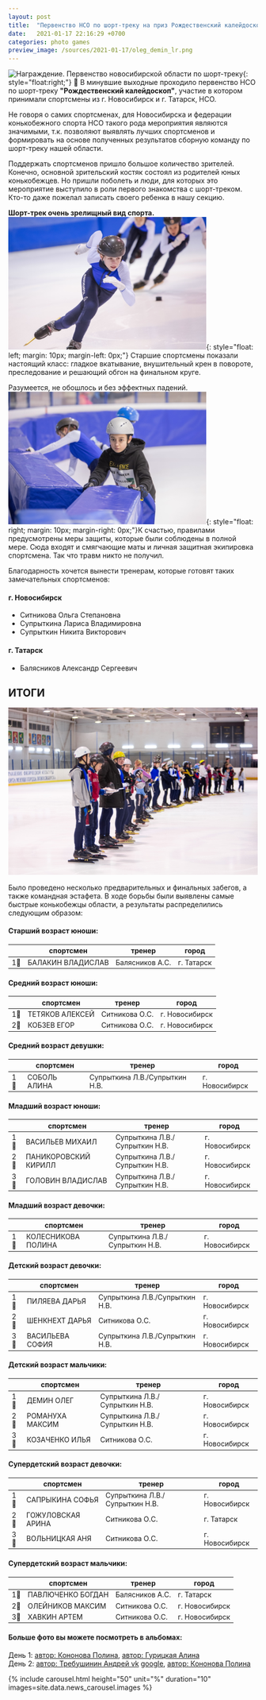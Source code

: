 ```yaml
---
layout: post
title:  "Первенство НСО по шорт-треку на приз Рождественский калейдоскоп. Итоги"
date:   2021-01-17 22:16:29 +0700
categories: photo games
preview_image: /sources/2021-01-17/oleg_demin_lr.png
---
```


![Награждение. Первенство новосибирской области по шорт-треку]({{page.preview_image}}){: style="float:right;"}
:1st_place_medal:
В минувшие выходные проходило первенство НСО по шорт-треку **"Рождественский калейдоскоп"**, 
участие в котором принимали спортсмены из г. Новосибирск и г. Татарск, НСО.

Не говоря о самих спортсменах, для Новосибирска и федерации конькобежного спорта НСО такого рода мероприятия 
являются значимыми, т.к. позволяют выявлять лучших спортсменов и формировать на основе полученных результатов 
сборную команду по шорт-треку нашей области.

Поддержать спортсменов пришло большое количество зрителей. Конечно, основной зрительский костяк состоял из родителей
юных конькобежцев. Но пришли поболеть и люди, для которых это мероприятие выступило в роли первого знакомства с шорт-треком.
Кто-то даже пожелал записать своего ребенка в нашу секцию. 

**Шорт-трек очень зрелищный вид спорта.**
![девочка на дистанции шорт-трек](/sources/2021-01-17/zrelishe_lr.png){: style="float: left; margin: 10px; margin-left: 0px;"}
Старшие спортсмены показали настоящий класс: гладкое вкатывание, внушительный крен в повороте, преследование и решающий обгон на финальном круге. 
<div style="clear: both;"></div>


Разумеется, не обошлось и без эффектных падений. 
![защитные маты шорт-трек](/sources/2021-01-17/mat_lr.png){: style="float: right; margin: 10px; margin-right: 0px;"}К счастью, правилами предусмотрены меры защиты, которые были соблюдены в полной мере. 
Сюда входят и смягчающие маты и личная защитная экипировка спортсмена. Так что травм никто не получил.
<div style="clear: both;"></div>

Благодарность хочется вынести тренерам, которые готовят таких замечательных спортсменов:

#### г. Новосибирск
- Ситникова Ольга Степановна
- Супрыткина Лариса Владимировна
- Супрыткин Никита Викторович
  
#### г. Татарск
- Балясников Александр Сергеевич 

## ИТОГИ
![парад награждения на первенстве НСО по шорт-треку рождественский калейдоскоп 2021](/sources/2021-01-17/parad_lr.png)

Было проведено несколько предварительных и финальных забегов, а также командная эстафета.
В ходе борьбы были выявлены самые быстрые конькобежцы области, а результаты распределились следующим образом:
<div style="clear: both;"></div>

#### Старший возраст юноши:

| |спортсмен |тренер| город|
|------|----------|----|------|
|1🥇		| БАЛАКИН ВЛАДИСЛАВ	| Балясников А.С.	| г. Татарск		|

#### Средний возраст юноши:  

| |спортсмен |тренер| город|
|------|----------|----|------|
|1🥇| ТЕТЯКОВ АЛЕКСЕЙ | Ситникова О.С.|г. Новосибирск|  
|2🥈| КОБЗЕВ ЕГОР |Ситникова О.С.|г. Новосибирск  |

#### Средний возраст девушки:  

| |спортсмен |тренер| город|
|------|----------|----|------|
|1🥇| СОБОЛЬ АЛИНА| Супрыткина Л.В./Супрыткин Н.В.|г. Новосибирск|  

#### Младший возраст юноши:  

| |спортсмен |тренер| город|
|------|----------|----|------|
|1🥇| ВАСИЛЬЕВ МИХАИЛ |Супрыткина Л.В./Супрыткин Н.В.|г. Новосибирск| 
|2🥈| ПАНИКОРОВСКИЙ КИРИЛЛ| Супрыткина Л.В./Супрыткин Н.В.|г. Новосибирск|  
|3🥉| ГОЛОВИН ВЛАДИСЛАВ| Супрыткина Л.В./Супрыткин Н.В.|г. Новосибирск|  

#### Младший возраст девочки:  

| |спортсмен |тренер| город|
|------|----------|----|------|
|1🥇| КОЛЕСНИКОВА ПОЛИНА |Супрыткина Л.В./Супрыткин Н.В.|г. Новосибирск| 

#### Детский возраст девочки:  

| |спортсмен |тренер| город|
|------|----------|----|------|
|1🥇| ПИЛЯЕВА ДАРЬЯ| Супрыткина Л.В./Супрыткин Н.В.|г. Новосибирск|  
|2🥈| ШЕНКНЕХТ ДАРЬЯ| Ситникова О.С.|г. Новосибирск|  
|3🥉| ВАСИЛЬЕВА СОФИЯ| Супрыткина Л.В./Супрыткин Н.В.|г. Новосибирск|  

#### Детский возраст мальчики:  

| |спортсмен |тренер| город|
|------|----------|----|------|
|1🥇| ДЕМИН ОЛЕГ| Супрыткина Л.В./Супрыткин Н.В.|г. Новосибирск|  
|2🥈| РОМАНУХА МАКСИМ| Супрыткина Л.В./Супрыткин Н.В.|г. Новосибирск|  
|3🥉| КОЗАЧЕНКО ИЛЬЯ| Ситникова О.С.|г. Новосибирск|  

#### Супердетский возраст девочки:  

| |спортсмен |тренер| город|
|------|----------|----|------|
|1🥇| САПРЫКИНА СОФЬЯ| Супрыткина Л.В./Супрыткин Н.В.|г. Новосибирск|  
|2🥈| ГОЖУЛОВСКАЯ АРИНА| Ситникова О.С.| г. Татарск|  
|3🥉| ВОЛЬНИЦКАЯ АНЯ| Ситникова О.С.|г. Новосибирск|  

#### Супердетский возраст мальчики:  

| |спортсмен |тренер| город|
|------|----------|----|------|
|1🥇| ПАВЛЮЧЕНКО БОГДАН| Балясников А.С.	| г. Татарск|  
|2🥈| ОЛЕЙНИКОВ МАКСИМ| Ситникова О.С.|г. Новосибирск|  
|3🥉| ХАВКИН АРТЕМ| Ситникова О.С.|г. Новосибирск|  


#### Больше фото вы можете посмотреть в альбомах:  
День 1:
[автор: Кононова Полина][polina_album_day1],
[автор: Гурицкая Алина][guitskaya_alina_album]  
День 2:
[автор: Требушинин Андрей vk][trebushinin_album] [google][trebushinin_album_mirror],
[автор: Кононова Полина][polina_album_day2]


{% include carousel.html height="50" unit="%" duration="10" images=site.data.news_carousel.images %}

[polina_album_day1]:https://photos.google.com/share/AF1QipNDOvOJJb1kWuINvWL4TYLRpp3LxrvWesM1Foau11GhyRtCbY0QFI6JTNpPYbGRVg?key=Q3lsVEZQaGN0QVkxNlRKRWJ6WDhMdXhhZ21BMlpB
[guitskaya_alina_album]:https://yadi.sk/d/zOOm3x-DkueKPw?w=1

[trebushinin_album]:https://vk.com/album-187447008_276953830
[trebushinin_album_mirror]:https://photos.app.goo.gl/FMvC1ra6CGhParBC8
[polina_album_day2]:https://photos.app.goo.gl/ok3B3zd9pszoYtV16

